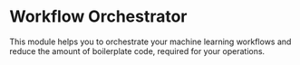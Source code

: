 # Workflow Orchestrator

This module helps you to orchestrate your machine learning workflows and reduce the amount of boilerplate code, required for your operations.


